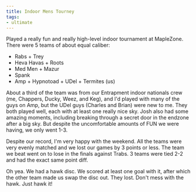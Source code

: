 ```yaml
---
title: Indoor Mens Tourney
tags:
- ultimate
---
```


Played a really fun and really high-level indoor tournament at MapleZone. There were 5 teams of about equal caliber:

- Rabs + Trey
- Heva Havas + Roots
- Med Men + Mazur
- Spank
- Amp + Hypnotoad + UDel + Termites (us)

About a third of the team was from our Entrapment indoor nationals crew (me, Chappers, Ducky, Weez, and Keg), and I'd played with many of the guys on Amp, but the UDel guys (Charles and Brian) were new to me. They both played well, each with at least one really nice sky. Josh also had some amazing moments, including breaking through a secret door in the endzone after a big sky. But despite the uncomfortable amounts of FUN we were having, we only went 1-3. 

Despite our record, I'm very happy with the weekend. All the teams were very evenly matched and we lost our games by 3 points or less. The team we beat went on to lose in the finals against Trabs. 3 teams were tied 2-2 and had the exact same point diff. 

Oh yea. We had a hawk disc. We scored at least one goal with it, after which the other team made us swap the disc out. They lost. Don't mess with the hawk. Just hawk it!

